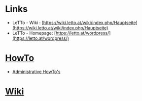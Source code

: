 # Links
* LeTTo - Wiki : [https://wiki.letto.at/wiki/index.php/Hauptseite](https://wiki.letto.at/wiki/index.php/Hauptseite)
* LeTTo - Homepage: [https://letto.at/wordpress/](https://letto.at/wordpress/)

# [HowTo](./howto/index.md)
* [Administrative HowTo's](./howto/admin/index.md)

# [Wiki](./wiki/index.md)
